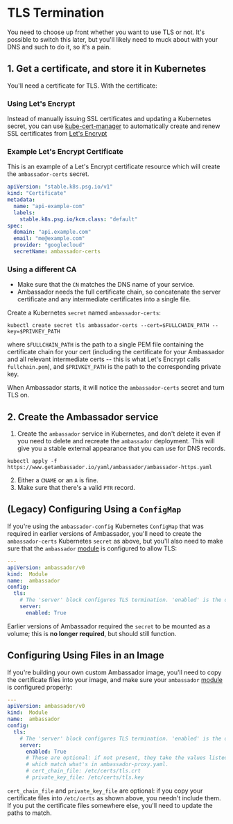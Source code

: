 # TLS Termination

You need to choose up front whether you want to use TLS or not. It's possible to switch this later, but you'll likely need to muck about with your DNS and such to do it, so it's a pain.

## 1. Get a certificate, and store it in Kubernetes

You'll need a certificate for TLS. With the certificate:

### Using Let's Encrypt

Instead of manually issuing SSL certificates and updating a Kubernetes secret, you can use [kube-cert-manager](https://github.com/PalmStoneGames/kube-cert-manager) to automatically create and renew SSL certificates from [Let's Encrypt](https://letsencrypt.org/)

### Example Let's Encrypt Certificate

This is an example of a Let's Encrypt certificate resource which will create the `ambassador-certs` secret.

```yaml
apiVersion: "stable.k8s.psg.io/v1"
kind: "Certificate"
metadata:
  name: "api-example-com"
  labels:
    stable.k8s.psg.io/kcm.class: "default"
spec:
  domain: "api.example.com"
  email: "me@example.com"
  provider: "googlecloud"
  secretName: ambassador-certs
```

### Using a different CA

* Make sure that the `CN` matches the DNS name of your service.
* Ambassador needs the full certificate chain, so concatenate the server certificate and any intermediate certificates into a single file.

Create a Kubernetes `secret` named `ambassador-certs`:

```shell
kubectl create secret tls ambassador-certs --cert=$FULLCHAIN_PATH --key=$PRIVKEY_PATH
```

where `$FULLCHAIN_PATH` is the path to a single PEM file containing the certificate chain for your cert (including the certificate for your Ambassador and all relevant intermediate certs -- this is what Let's Encrypt calls `fullchain.pem`), and `$PRIVKEY_PATH` is the path to the corresponding private key.

When Ambassador starts, it will notice the `ambassador-certs` secret and turn TLS on.

## 2. Create the Ambassador service

1. Create the `ambassador` service in Kubernetes, and don't delete it even if you need to delete and recreate the `ambassador` deployment. This will give you a stable external appearance that you can use for DNS records.

```shell
kubectl apply -f https://www.getambassador.io/yaml/ambassador/ambassador-https.yaml
```

2. Either a `CNAME` or an `A` is fine.
3. Make sure that there's a valid `PTR` record.

## (Legacy) Configuring Using a `ConfigMap`

If you're using the `ambassador-config` Kubernetes `ConfigMap` that was required in earlier versions of Ambassador, you'll need to create the `ambassador-certs` Kubernetes `secret` as above, but you'll also need to make sure that the `ambassador` [module](../about/concepts.md#modules) is configured to allow TLS:

```yaml
---
apiVersion: ambassador/v0
kind:  Module
name:  ambassador
config:
  tls:
    # The 'server' block configures TLS termination. 'enabled' is the only required element.
    server:
      enabled: True
```

Earlier versions of Ambassador required the `secret` to be mounted as a volume; this is **no longer required**, but should still function.

## Configuring Using Files in an Image

If you're building your own custom Ambassador image, you'll need to copy the certificate files into your image, and make sure your `ambassador` [module](../about/concepts.md#modules) is configured properly:

```yaml
---
apiVersion: ambassador/v0
kind:  Module
name:  ambassador
config:
  tls:
    # The 'server' block configures TLS termination. 'enabled' is the only required element.
    server:
      enabled: True
      # These are optional: if not present, they take the values listed here,
      # which match what's in ambassador-proxy.yaml.
      # cert_chain_file: /etc/certs/tls.crt
      # private_key_file: /etc/certs/tls.key
```

`cert_chain_file` and `private_key_file` are optional: if you copy your certificate files into `/etc/certs` as shown above, you needn't include them. If you put the certificate files somewhere else, you'll need to update the paths to match.
